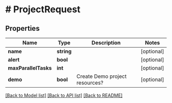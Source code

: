 # # ProjectRequest

## Properties

Name | Type | Description | Notes
------------ | ------------- | ------------- | -------------
**name** | **string** |  | [optional]
**alert** | **bool** |  | [optional]
**maxParallelTasks** | **int** |  | [optional]
**demo** | **bool** | Create Demo project resources? | [optional]

[[Back to Model list]](../../README.md#models) [[Back to API list]](../../README.md#endpoints) [[Back to README]](../../README.md)
